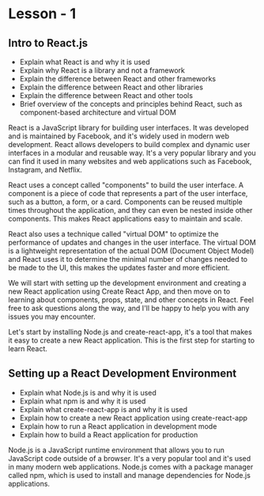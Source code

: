 # Lesson - 1

## Intro to React.js

- Explain what React is and why it is used
- Explain why React is a library and not a framework
- Explain the difference between React and other frameworks
- Explain the difference between React and other libraries
- Explain the difference between React and other tools
- Brief overview of the concepts and principles behind React, such as component-based architecture and virtual DOM

React is a JavaScript library for building user interfaces. It was developed and is maintained by Facebook, and it's widely used in modern web development. React allows developers to build complex and dynamic user interfaces in a modular and reusable way. It's a very popular library and you can find it used in many websites and web applications such as Facebook, Instagram, and Netflix.

React uses a concept called "components" to build the user interface. A component is a piece of code that represents a part of the user interface, such as a button, a form, or a card. Components can be reused multiple times throughout the application, and they can even be nested inside other components. This makes React applications easy to maintain and scale.

React also uses a technique called "virtual DOM" to optimize the performance of updates and changes in the user interface. The virtual DOM is a lightweight representation of the actual DOM (Document Object Model) and React uses it to determine the minimal number of changes needed to be made to the UI, this makes the updates faster and more efficient.

We will start with setting up the development environment and creating a new React application using Create React App, and then move on to learning about components, props, state, and other concepts in React. Feel free to ask questions along the way, and I'll be happy to help you with any issues you may encounter.

Let's start by installing Node.js and create-react-app, it's a tool that makes it easy to create a new React application. This is the first step for starting to learn React.

## Setting up a React Development Environment

- Explain what Node.js is and why it is used
- Explain what npm is and why it is used
- Explain what create-react-app is and why it is used
- Explain how to create a new React application using create-react-app
- Explain how to run a React application in development mode
- Explain how to build a React application for production

Node.js is a JavaScript runtime environment that allows you to run JavaScript code outside of a browser. It's a very popular tool and it's used in many modern web applications. Node.js comes with a package manager called npm, which is used to install and manage dependencies for Node.js applications.
